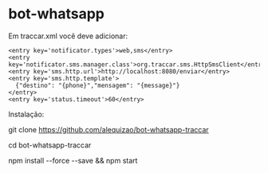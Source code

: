 # bot-whatsapp


Em traccar.xml você deve adicionar:

    <entry key='notificator.types'>web,sms</entry>
    <entry key='notificator.sms.manager.class'>org.traccar.sms.HttpSmsClient</entry>
    <entry key='sms.http.url'>http://localhost:8080/enviar</entry>
    <entry key='sms.http.template'>
      {"destino": "{phone}","mensagem": "{message}"}
    </entry>
    <entry key='status.timeout'>60</entry>
    


Instalação:

git clone https://github.com/alequizao/bot-whatsapp-traccar

cd bot-whatsapp-traccar

npm install --force --save && npm start

